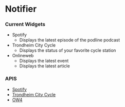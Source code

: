 # Notifier

### Current Widgets
- Spotify
  - Displays the latest episode of the podline podcast
- Trondheim City Cycle
  - Displays the status of your favorite cycle station
- Onlineweb
  - Displays the latest event
  - Displays the latest article



### APIS
- [Spotify](https://developer.spotify.com/)
- [Trondheim City Cycle](https://trondheimbysykkel.no/apne-data)
- [OW4](https://online.ntnu.no/api/v1/)

